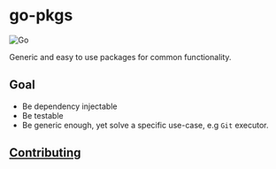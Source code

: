 # go-pkgs

![Go](https://github.com/sumup-oss/go-pkgs/workflows/Go/badge.svg?branch=master&event=push)

Generic and easy to use packages for common functionality.

## Goal

* Be dependency injectable
* Be testable
* Be generic enough, yet solve a specific use-case, e.g `Git` executor.

## [Contributing](./CONTRIBUTING.md)

